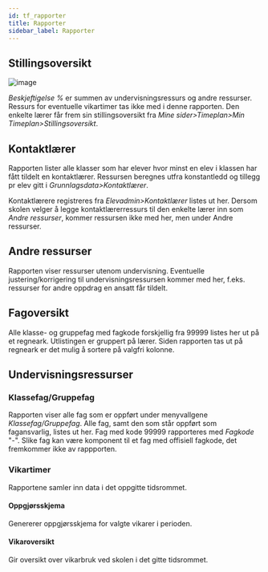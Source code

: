 ```yaml
---
id: tf_rapporter
title: Rapporter
sidebar_label: Rapporter
---
```


## Stillingsoversikt
![image](https://github.com/user-attachments/assets/c5a0b9cf-6e05-4afc-aa06-ae634db5db3c)

_Beskjeftigelse %_ er summen av undervisningsressurs og andre ressurser. Ressurs for eventuelle vikartimer tas ikke med i denne rapporten.
 Den enkelte lærer får frem sin stillingsoversikt fra _Mine sider>Timeplan>Min Timeplan>Stillingsoversikt_.

## Kontaktlærer
Rapporten lister alle klasser som har elever hvor minst en elev i klassen har fått tildelt en kontaktlærer. Ressursen beregnes utfra konstantledd og tillegg pr elev gitt i _Grunnlagsdata>Kontaktlærer_.

Kontaktlærere registreres fra _Elevadmin>Kontaktlærer_ listes ut her. Dersom  skolen velger å legge kontaktlærerressurs til den enkelte lærer inn som _Andre ressurser_, kommer ressursen ikke med her, men under Andre ressurser.

## Andre ressurser
Rapporten viser ressurser utenom undervisning. Eventuelle justering/korrigering til undervisningsressursen kommer med her, f.eks. ressurser for andre oppdrag en ansatt får tildelt. 

## Fagoversikt
Alle klasse- og gruppefag med fagkode forskjellig fra 99999 listes her ut på et regneark. Utlistingen er gruppert på lærer. Siden rapporten tas ut på regneark er det mulig å sortere på valgfri kolonne.

## Undervisningsressurser

### Klassefag/Gruppefag
Rapporten viser alle fag som er oppført under menyvallgene _Klassefag/Gruppefag_.
Alle fag, samt den som står oppført som fagansvarlig, listes ut her. 
Fag med kode 99999 rapporteres med _Fagkode_ "-". Slike fag kan være komponent til et fag med offisiell fagkode, det fremkommer ikke av rappporten. 

### Vikartimer
Rapportene samler inn data i det oppgitte tidsrommet.

#### Oppgjørsskjema
Genererer oppgjørsskjema for valgte vikarer i perioden.

#### Vikaroversikt
Gir oversikt over vikarbruk ved skolen i det gitte tidsrommet.

